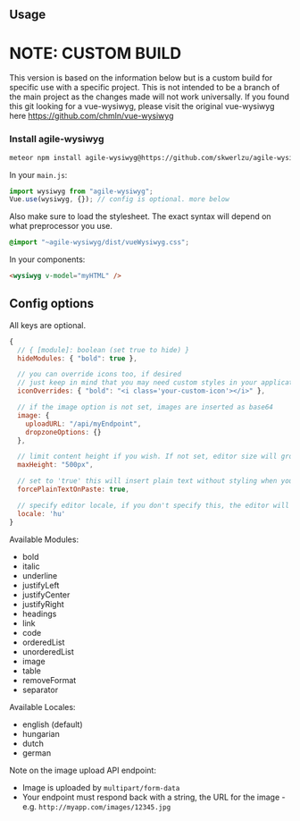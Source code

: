 
## Usage

<h1>NOTE: CUSTOM BUILD</h1>
<p>This version is based on the information below but is a custom build for specific use with a specific project. This is not intended to be a branch of the main project as the changes made will not work universally.
   If you found this git looking for a vue-wysiwyg, please visit the original vue-wysiwyg here <a href="https://github.com/chmln/vue-wysiwyg">https://github.com/chmln/vue-wysiwyg</a>
</p>

### Install agile-wysiwyg

``` bash
meteor npm install agile-wysiwyg@https://github.com/skwerlzu/agile-wysiwyg.git --save
```

In your `main.js`:

```js
import wysiwyg from "agile-wysiwyg";
Vue.use(wysiwyg, {}); // config is optional. more below
```

Also make sure to load the stylesheet.
The exact syntax will depend on what preprocessor you use.

```css
@import "~agile-wysiwyg/dist/vueWysiwyg.css";
```

In your components:
```html
<wysiwyg v-model="myHTML" />
```

## Config options

All keys are optional.

```js
{
  // { [module]: boolean (set true to hide) }
  hideModules: { "bold": true },

  // you can override icons too, if desired
  // just keep in mind that you may need custom styles in your application to get everything to align
  iconOverrides: { "bold": "<i class='your-custom-icon'></i>" },

  // if the image option is not set, images are inserted as base64
  image: {
    uploadURL: "/api/myEndpoint",
    dropzoneOptions: {}
  },

  // limit content height if you wish. If not set, editor size will grow with content.
  maxHeight: "500px",

  // set to 'true' this will insert plain text without styling when you paste something into the editor.
  forcePlainTextOnPaste: true,

  // specify editor locale, if you don't specify this, the editor will default to english.
  locale: 'hu'
}
```
Available Modules:
 - bold
 - italic
 - underline
 - justifyLeft
 - justifyCenter
 - justifyRight
 - headings
 - link
 - code
 - orderedList
 - unorderedList
 - image
 - table
 - removeFormat
 - separator

Available Locales:
 - english (default)
 - hungarian
 - dutch
 - german

Note on the image upload API endpoint:
- Image is uploaded by `multipart/form-data`
- Your endpoint must respond back with a string, the URL for the image - e.g. `http://myapp.com/images/12345.jpg`

